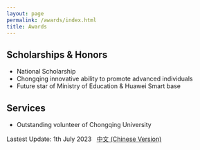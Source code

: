 ```yaml
---
layout: page
permalink: /awards/index.html
title: Awards
---
```


## Scholarships \& Honors

- National Scholarship
- Chongqing innovative ability to promote advanced individuals
- Future star of Ministry of Education & Huawei Smart base 


## Services

- Outstanding volunteer of Chongqing University

Lastest Update: 1th July 2023 &nbsp; [中文 (Chinese Version)](https://leexinhao.github.io/awards-zh/)
